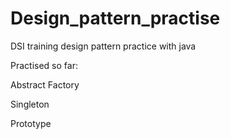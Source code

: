 # Design_pattern_practise
DSI training design pattern practice with java

Practised so far:

Abstract Factory 

Singleton

Prototype

